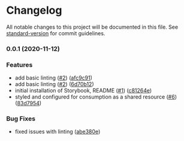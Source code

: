 # Changelog

All notable changes to this project will be documented in this file. See [standard-version](https://github.com/conventional-changelog/standard-version) for commit guidelines.

### 0.0.1 (2020-11-12)


### Features

* add basic linting ([#2](https://github.com/theartofeducation/ui-common/issues/2)) ([afc9c91](https://github.com/theartofeducation/ui-common/commit/afc9c912cc9b05f8986f1a4e0f6f5d58d7321388))
* add basic linting ([#2](https://github.com/theartofeducation/ui-common/issues/2)) ([6d70b12](https://github.com/theartofeducation/ui-common/commit/6d70b12da83b1551f4c17b9b22603b1adee31f75))
* initial installation of Storybook, README ([#1](https://github.com/theartofeducation/ui-common/issues/1)) ([c81264e](https://github.com/theartofeducation/ui-common/commit/c81264e3add6657ff251f0a336711e0d8119998a))
* styled and configured for consumption as a shared resource ([#6](https://github.com/theartofeducation/ui-common/issues/6)) ([83d7954](https://github.com/theartofeducation/ui-common/commit/83d79547e2fa78aaf28b1b39618b8f0a67008dbf))


### Bug Fixes

* fixed issues with linting ([abe380e](https://github.com/theartofeducation/ui-common/commit/abe380e3395174b8e8c839f31de49d1fc4abc848))
